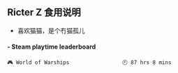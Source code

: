 ## Ricter Z 食用说明
- 喜欢猫猫，是个冇猫孤儿

<!-- steam-box start -->
#### - Steam playtime leaderboard
```text
🎮 World of Warships                 🕘 87 hrs 8 mins
```
<!-- Powered by https://github.com/YouEclipse/steam-box . -->
<!-- steam-box end -->

